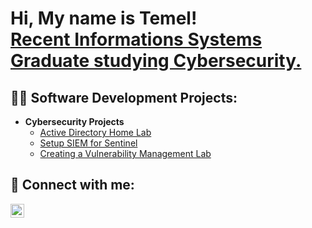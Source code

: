 <h1>Hi, My name is Temel! <br/> <a href="https://www.linkedin.com/in/temeljennings/">Recent Informations Systems Graduate studying Cybersecurity.</a>

<h2>👨‍💻 Software Development Projects:</h2>

- <b>Cybersecurity Projects</b>
  - [Active Directory Home Lab](https://github.com/TemelJ1994/ActiveDirectoryLab/blob/main/README.md)
  - [Setup SIEM for Sentinel](https://github.com/TemelJ1994/Setup-SIEM-for-Sentinel/blob/main/README.md)
  - [Creating a Vulnerability Management Lab](https://github.com/joshmadakor1/Algorithms-Practice)





<h2> 🤳 Connect with me:</h2>


[<img align="left" alt="TemelJennings | LinkedIn" width="22px" src="https://cdn.jsdelivr.net/npm/simple-icons@v3/icons/linkedin.svg" />][linkedin]


[linkedin]: https://linkedin.com/in/joshmadakor

<!--
**joshmadakor1/joshmadakor1** is a ✨ _special_ ✨ repository because its `README.md` (this file) appears on your GitHub profile.

Here are some ideas to get you started:

- 🔭 I’m currently working on ...
- 🌱 I’m currently learning ...
- 👯 I’m looking to collaborate on ...
- 🤔 I’m looking for help with ...
- 💬 Ask me about ...
- 📫 How to reach me: ...
- 😄 Pronouns: ...
- ⚡ Fun fact: ...
-->
